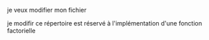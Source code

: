 je veux modifier mon fichier

je modifir
ce répertoire est réservé à l'implémentation d'une fonction factorielle

